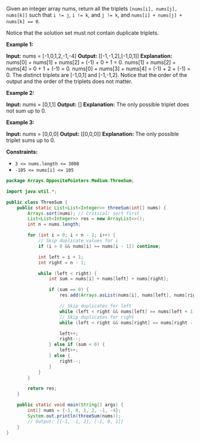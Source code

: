 Given an integer array nums, return all the triplets `[nums[i], nums[j], nums[k]]` such that `i != j`, `i != k`, and `j != k`, and `nums[i] + nums[j] + nums[k] == 0`.

Notice that the solution set must not contain duplicate triplets.

**Example 1:**

**Input:** nums = [-1,0,1,2,-1,-4]
**Output:** [[-1,-1,2],[-1,0,1]]
**Explanation:** 
nums[0] + nums[1] + nums[2] = (-1) + 0 + 1 = 0.
nums[1] + nums[2] + nums[4] = 0 + 1 + (-1) = 0.
nums[0] + nums[3] + nums[4] = (-1) + 2 + (-1) = 0.
The distinct triplets are [-1,0,1] and [-1,-1,2].
Notice that the order of the output and the order of the triplets does not matter.

**Example 2:**

**Input:** nums = [0,1,1]
**Output:** []
**Explanation:** The only possible triplet does not sum up to 0.

**Example 3:**

**Input:** nums = [0,0,0]
**Output:** [[0,0,0]]
**Explanation:** The only possible triplet sums up to 0.

**Constraints:**

- `3 <= nums.length <= 3000`
- `-105 <= nums[i] <= 105`

```java
package Arrays.OppositePointers.Medium.ThreeSum;

import java.util.*;

public class ThreeSum {
    public static List<List<Integer>> threeSum(int[] nums) {
        Arrays.sort(nums); // Critical: sort first
        List<List<Integer>> res = new ArrayList<>();
        int n = nums.length;

        for (int i = 0; i < n - 2; i++) {
            // Skip duplicate values for i
            if (i > 0 && nums[i] == nums[i - 1]) continue;

            int left = i + 1;
            int right = n - 1;

            while (left < right) {
                int sum = nums[i] + nums[left] + nums[right];

                if (sum == 0) {
                    res.add(Arrays.asList(nums[i], nums[left], nums[right]));

                    // Skip duplicates for left
                    while (left < right && nums[left] == nums[left + 1]) left++;
                    // Skip duplicates for right
                    while (left < right && nums[right] == nums[right - 1]) right--;

                    left++;
                    right--;
                } else if (sum < 0) {
                    left++;
                } else {
                    right--;
                }
            }
        }

        return res;
    }

    public static void main(String[] args) {
        int[] nums = {-1, 0, 1, 2, -1, -4};
        System.out.println(threeSum(nums));
        // Output: [[-1, -1, 2], [-1, 0, 1]]
    }
}
```
